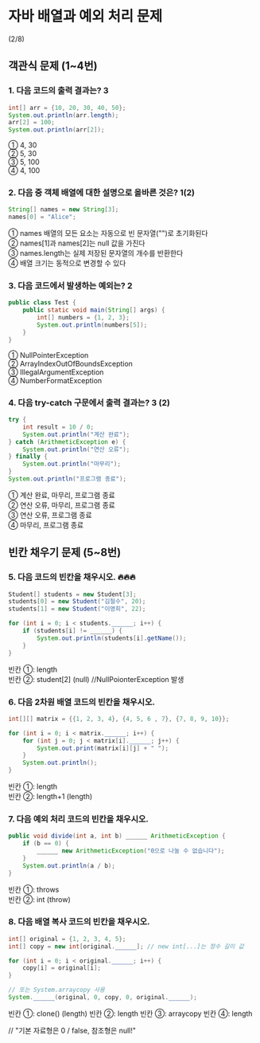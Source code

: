 # 자바 배열과 예외 처리 문제

(2/8)

## 객관식 문제 (1~4번)

### 1. 다음 코드의 출력 결과는? 3
```java
int[] arr = {10, 20, 30, 40, 50};
System.out.println(arr.length);
arr[2] = 100;
System.out.println(arr[2]);
```

① 4, 30  
② 5, 30  
③ 5, 100  
④ 4, 100  

### 2. 다음 중 객체 배열에 대한 설명으로 올바른 것은? 1(2)
```java
String[] names = new String[3];
names[0] = "Alice";
```

① names 배열의 모든 요소는 자동으로 빈 문자열("")로 초기화된다  
② names[1]과 names[2]는 null 값을 가진다  
③ names.length는 실제 저장된 문자열의 개수를 반환한다  
④ 배열 크기는 동적으로 변경할 수 있다  

### 3. 다음 코드에서 발생하는 예외는? 2
```java
public class Test {
    public static void main(String[] args) {
        int[] numbers = {1, 2, 3};
        System.out.println(numbers[5]);
    }
}
```

① NullPointerException  
② ArrayIndexOutOfBoundsException  
③ IllegalArgumentException  
④ NumberFormatException  

### 4. 다음 try-catch 구문에서 출력 결과는? 3 (2)
```java
try {
    int result = 10 / 0;
    System.out.println("계산 완료");
} catch (ArithmeticException e) {
    System.out.println("연산 오류");
} finally {
    System.out.println("마무리");
}
System.out.println("프로그램 종료");
```

① 계산 완료, 마무리, 프로그램 종료  
② 연산 오류, 마무리, 프로그램 종료  
③ 연산 오류, 프로그램 종료  
④ 마무리, 프로그램 종료  

## 빈칸 채우기 문제 (5~8번)

### 5. 다음 코드의 빈칸을 채우시오. 🔥🔥🔥
```java
Student[] students = new Student[3];
students[0] = new Student("김철수", 20);
students[1] = new Student("이영희", 22);

for (int i = 0; i < students.______; i++) {
    if (students[i] != ______) { 
        System.out.println(students[i].getName());
    }
}
```

빈칸 ①: length  
빈칸 ②: student[2] (null) //NullPoionterException 발생

### 6. 다음 2차원 배열 코드의 빈칸을 채우시오.
```java
int[][] matrix = {{1, 2, 3, 4}, {4, 5, 6 , 7}, {7, 8, 9, 10}};

for (int i = 0; i < matrix.______; i++) {
    for (int j = 0; j < matrix[i].______; j++) {
        System.out.print(matrix[i][j] + " ");
    }
    System.out.println();
}
```

빈칸 ①: length  
빈칸 ②: length+1 (length)

### 7. 다음 예외 처리 코드의 빈칸을 채우시오.
```java
public void divide(int a, int b) ______ ArithmeticException {
    if (b == 0) {
        ______ new ArithmeticException("0으로 나눌 수 없습니다");
    }
    System.out.println(a / b);
}
```

빈칸 ①: throws  
빈칸 ②: int (throw) 

### 8. 다음 배열 복사 코드의 빈칸을 채우시오.
```java
int[] original = {1, 2, 3, 4, 5};
int[] copy = new int[original.______]; // new int[...]는 정수 길이 값

for (int i = 0; i < original.______; i++) {
    copy[i] = original[i];
}

// 또는 System.arraycopy 사용
System.______(original, 0, copy, 0, original.______);
```

빈칸 ①: clone() (length)
빈칸 ②: length
빈칸 ③: arraycopy 
빈칸 ④: length 

// "기본 자료형은 0 / false, 참조형은 null!"